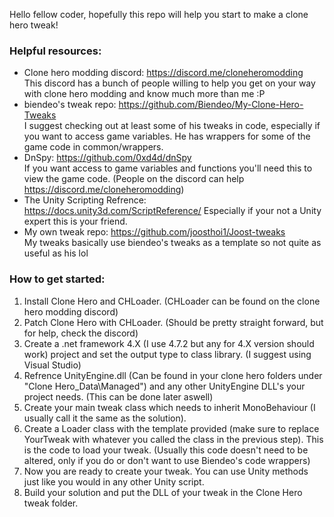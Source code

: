Hello fellow coder, hopefully this repo will help you start to make a clone hero tweak!

### Helpful resources:
* Clone hero modding discord: https://discord.me/cloneheromodding  
This discord has a bunch of people willing to help you get on your way with clone hero modding and know much more than me :P
* biendeo's tweak repo: https://github.com/Biendeo/My-Clone-Hero-Tweaks  
I suggest checking out at least some of his tweaks in code, especially if you want to access game variables. He has wrappers for some of the game code in common/wrappers.
* DnSpy: https://github.com/0xd4d/dnSpy  
If you want access to game variables and functions you'll need this to view the game code. (People on the discord can help https://discord.me/cloneheromodding)
* The Unity Scripting Refrence: https://docs.unity3d.com/ScriptReference/
Especially if your not a Unity expert this is your friend.
* My own tweak repo: https://github.com/joosthoi1/Joost-tweaks  
My tweaks basically use biendeo's tweaks as a template so not quite as useful as his lol  

### How to get started:
1. Install Clone Hero and CHLoader. (CHLoader can be found on the clone hero modding discord)
2. Patch Clone Hero with CHLoader. (Should be pretty straight forward, but for help, check the discord)
3. Create a .net framework 4.X (I use 4.7.2 but any for 4.X version should work) project and set the output type to class library. (I suggest using Visual Studio)
4. Refrence UnityEngine.dll (Can be found in your clone hero folders under "Clone Hero_Data\Managed") and any other UnityEngine DLL's your project needs. (This can be done later aswell)
5. Create your main tweak class which needs to inherit MonoBehaviour (I usually call it the same as the solution).
6. Create a Loader class with the template provided (make sure to replace YourTweak with whatever you called the class in the previous step). This is the code to load your tweak. (Usually this code doesn't need to be altered, only if you do or don't want to use Biendeo's code wrappers)
7. Now you are ready to create your tweak. You can use Unity methods just like you would in any other Unity script.
8. Build your solution and put the DLL of your tweak in the Clone Hero tweak folder.
